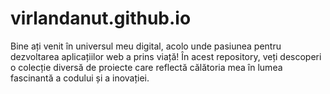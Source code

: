 # virlandanut.github.io
 Bine ați venit în universul meu digital, acolo unde pasiunea pentru dezvoltarea aplicațiilor web a prins viață! În acest repository, veți descoperi o colecție diversă de proiecte care reflectă călătoria mea în lumea fascinantă a codului și a inovației.
